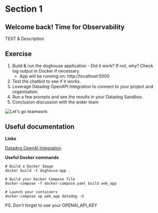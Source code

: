 # Section 1

## Welcome back! Time for Observability

TEXT & Description

## Exercise

1. Build & run the doghouse application - Did it work? If not, why? Check log output in Docker if necessary.
    - App will be running on: http://localhost:5000
2. Test the chatbot to see if it works.
3. Leverage Datadog OpenAPI Integration to connect to your project and organisation.
4. Run a few prompts and see the results in your Datadog Sandbox.
4. Conclusion discussion with the wider team

![Let's go teamwork](https://teamhood.com/wp-content/uploads/2022/09/teamwork-anchor-meme.jpg)


## Useful documentation

**Links**

[Datadog OpenAI Integration](https://docs.datadoghq.com/integrations/openai/?tab=apikey)

**Useful Docker commands** 
```
# Build a Docker Image
docker build -t doghouse-app .

# Build your Docker Compose file
docker-compose -f docker-compose.yaml build web_app

# Launch your containers
docker-compose up web_app datadog -d
```
PS. Don't forget to use your OPENAI_API_KEY
